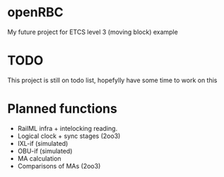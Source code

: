 # openRBC
My future project for ETCS level 3 (moving block) example

# TODO

This project is still on todo list, hopefylly have some time to work on this

# Planned functions

- RailML infra + intelocking reading.
- Logical clock + sync stages (2oo3)
- IXL-if (simulated)
- OBU-if (simulated)
- MA calculation
- Comparisons of MAs (2oo3)
 
